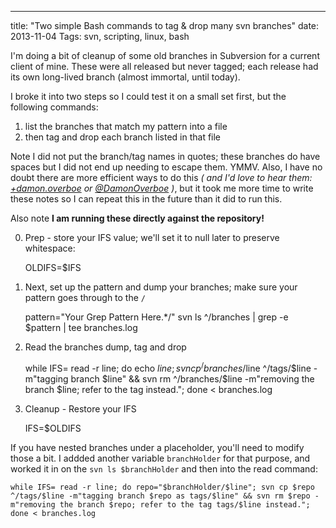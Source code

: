 ---
title: "Two simple Bash commands to tag & drop many svn branches"
date: 2013-11-04
Tags: svn, scripting, linux, bash

I'm doing a bit of cleanup of some old branches in Subversion for a current client of mine. These were all released but never tagged; each release had its own long-lived branch (almost immortal, until today).

I broke it into two steps so I could test it on a small set first, but the following commands:

1. list the branches that match my pattern into a file
2. then tag and drop each branch listed in that file


Note I did not put the branch/tag names in quotes; these branches do have spaces but I did not end up needing to escape them. YMMV. Also, I have no doubt there are more efficient ways to do this *( and I'd love to hear them: [+damon.overboe](https://plus.google.com/u/0/105021269922813532736/posts/p/pub) or [@DamonOverboe](https://twitter.com/DamonOverboe) )*, but it took me more time to write these notes so I can repeat this in the future than it did to run this.

Also note **I am running these directly against the repository!**


0. Prep - store your IFS value; we'll set it to null later to preserve whitespace:
	
	OLDIFS=$IFS

1. Next, set up the pattern and dump your branches; make sure your pattern goes through to the `/`

	pattern="Your Grep Pattern Here.*/"
	svn ls ^/branches | grep -e $pattern | tee branches.log

2. Read the branches dump, tag and drop
	
	while IFS= read -r line; do echo $line; svn cp ^/branches/$line ^/tags/$line -m"tagging branch $line" && svn rm ^/branches/$line -m"removing the branch $line; refer to the tag instead."; done < branches.log

3. Cleanup - Restore your IFS
	
	IFS=$OLDIFS




If you have nested branches under a placeholder, you'll need to modify those a bit. I addded another variable `branchHolder` for that purpose, and worked it in on the `svn ls $branchHolder` and then into the read command:


	while IFS= read -r line; do repo="$branchHolder/$line"; svn cp $repo ^/tags/$line -m"tagging branch $repo as tags/$line" && svn rm $repo -m"removing the branch $repo; refer to the tag tags/$line instead."; done < branches.log





[img1]: /home/damon/Dropbox/Photos/graphics/clipart/constructionDuck.jpg
[img2]: /home/damon/Dropbox/Photos/graphics/clipart/constructionDuck.jpg
[img3]: /home/damon/Dropbox/Photos/graphics/clipart/constructionDuck.jpg
[img4]: /home/damon/Dropbox/Photos/graphics/clipart/constructionDuck.jpg
[img5]: /home/damon/Dropbox/Photos/graphics/clipart/constructionDuck.jpg
[img6]: /home/damon/Dropbox/Photos/graphics/clipart/constructionDuck.jpg
[img7]: /home/damon/Dropbox/Photos/graphics/clipart/constructionDuck.jpg
[img8]: /home/damon/Dropbox/Photos/graphics/clipart/constructionDuck.jpg
[img9]: /home/damon/Dropbox/Photos/graphics/clipart/constructionDuck.jpg
[img10]: /home/damon/Dropbox/Photos/graphics/clipart/constructionDuck.jpg
[img11]: /home/damon/Dropbox/Photos/graphics/clipart/constructionDuck.jpg
[img12]: /home/damon/Dropbox/Photos/graphics/clipart/constructionDuck.jpg
[img13]: /home/damon/Dropbox/Photos/graphics/clipart/constructionDuck.jpg
[img14]: /home/damon/Dropbox/Photos/graphics/clipart/constructionDuck.jpg
[img15]: /home/damon/Dropbox/Photos/graphics/clipart/constructionDuck.jpg
[img16]: /home/damon/Dropbox/Photos/graphics/clipart/constructionDuck.jpg
[img17]: /home/damon/Dropbox/Photos/graphics/clipart/constructionDuck.jpg
[img18]: /home/damon/Dropbox/Photos/graphics/clipart/constructionDuck.jpg
[img19]: /home/damon/Dropbox/Photos/graphics/clipart/constructionDuck.jpg
[img20]: /home/damon/Dropbox/Photos/graphics/clipart/constructionDuck.jpg

